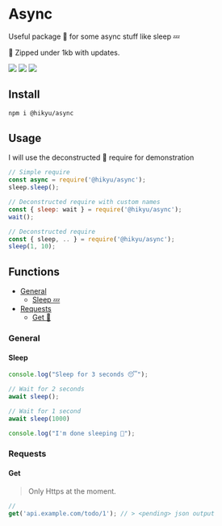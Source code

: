 # Async

Useful package 📂 for some async stuff like sleep 💤

📂 Zipped under 1kb with updates.

![](https://img.shields.io/bundlephobia/min/@hikyu/async?style=flat-square)
![](https://img.shields.io/npm/dw/@hikyu/async?style=flat-square)
![](https://img.shields.io/github/last-commit/jhikyu/-hikyu.async?style=flat-square)

## Install

```bash
npm i @hikyu/async
```

## Usage

I will use the deconstructed 🚧 require for demonstration
```js
// Simple require
const async = require('@hikyu/async');
sleep.sleep();

// Deconstructed require with custom names
const { sleep: wait } = require('@hikyu/async');
wait();

// Deconstructed require
const { sleep, .. } = require('@hikyu/async');
sleep(1, 10);
```

## Functions
- [General](#general)
    - [Sleep 💤](#sleep)
- [Requests](#requests)
    - [Get 📩](#get)

### General

#### Sleep

```js
console.log("Sleep for 3 seconds 😴");

// Wait for 2 seconds
await sleep();

// Wait for 1 second
await sleep(1000)

console.log("I'm done sleeping 👋");
```

### Requests

#### Get
> Only Https at the moment.
```js
//
get('api.example.com/todo/1'); // > <pending> json output
```